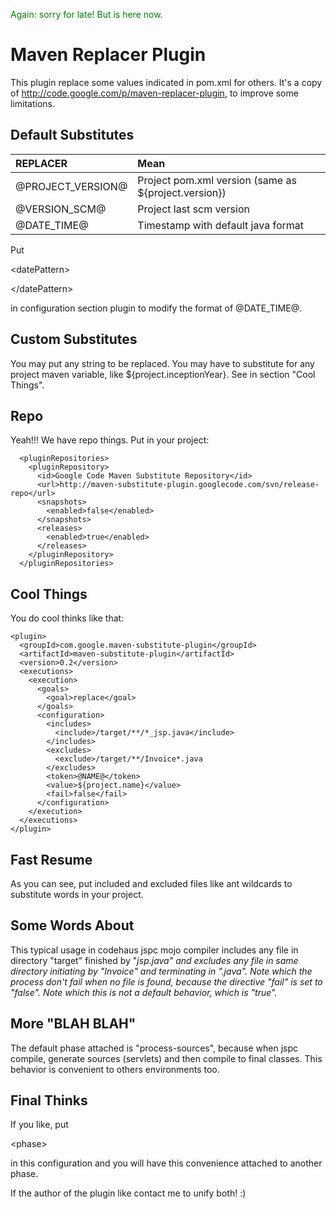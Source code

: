 <font color='green'>Again: sorry for late! But is here now.</font>

# Maven Replacer Plugin #

This plugin replace some values indicated in pom.xml for others. It's a copy of http://code.google.com/p/maven-replacer-plugin, to improve some limitations.

## Default Substitutes ##
| **REPLACER** | **Mean** |
|:-------------|:---------|
| @PROJECT\_VERSION@ | Project pom.xml version (same as ${project.version})  |
| @VERSION\_SCM@ | Project last scm version |
| @DATE\_TIME@ | Timestamp with default java format |

Put 

&lt;datePattern&gt;



&lt;/datePattern&gt;

 in configuration section plugin to modify the format of @DATE\_TIME@.

## Custom Substitutes ##
You may put any string to be replaced. You may have to substitute for any project maven variable, like ${project.inceptionYear}. See in section "Cool Things".

## Repo ##
Yeah!!! We have repo things. Put in your project:
```
  <pluginRepositories>
    <pluginRepository>
      <id>Google Code Maven Substitute Repository</id>
      <url>http://maven-substitute-plugin.googlecode.com/svn/release-repo</url>
      <snapshots>
        <enabled>false</enabled>
      </snapshots>
      <releases>
        <enabled>true</enabled>
      </releases>
    </pluginRepository>
  </pluginRepositories>
```

## Cool Things ##
You do cool thinks like that:

```
<plugin>
  <groupId>com.google.maven-substitute-plugin</groupId>
  <artifactId>maven-substitute-plugin</artifactId>
  <version>0.2</version>
  <executions>
    <execution>
      <goals>
        <goal>replace</goal>
      </goals>
      <configuration>
        <includes>
          <include>/target/**/*_jsp.java</include>
        </includes>
        <excludes>
          <exclude>/target/**/Invoice*.java
        </excludes>
        <token>@NAME@</token>
        <value>${project.name}</value>
        <fail>false</fail>
      </configuration>
    </execution>
  </executions>
</plugin>
```

## Fast Resume ##
As you can see, put included and excluded files like ant wildcards to substitute words in your project.

## Some Words About ##
This typical usage in codehaus jspc mojo compiler includes any file in directory "target" finished by "_jsp.java" and excludes any file in same directory initiating by "Invoice" and terminating in ".java". Note which the process don't fail when no file is found, because the directive "fail" is set to "false". Note which this is not a default behavior, which is "true"._

## More "BLAH BLAH" ##
The default phase attached is "process-sources", because when jspc compile, generate sources (servlets) and then compile to final classes. This behavior is convenient to others environments too.

## Final Thinks ##
If you like, put 

&lt;phase&gt;

 in this configuration and you will have this convenience attached to another phase.


If the author of the plugin like contact me to unify both! :)
